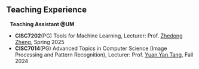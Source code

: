 ## Teaching Experience

<h4 style="margin:0 10px 0;">Teaching Assistant @UM</h4>

- **CISC7202**(PG) Tools for Machine Learning, Lecturer: Prof. [Zhedong Zheng](https://www.zdzheng.xyz/), Spring 2025
- **CISC7014**(PG) Advanced Topics in Computer Science (Image Processing and Pattern Recognition), Lecturer: Prof. [Yuan Yan Tang](https://www.fst.um.edu.mo/personal/yytang/), Fall 2024